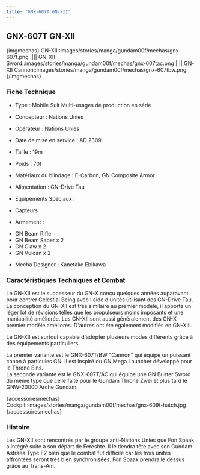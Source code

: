 ```yaml
---
title: "GNX-607T GN-XII"
---
```


GNX-607T GN-XII
---------------



{imgmechas}
GN-XII::images/stories/manga/gundam00f/mechas/gnx-607t.png
||||
GN-XII Sword::images/stories/manga/gundam00f/mechas/gnx-607tac.png
||||
GN-XII Cannon::images/stories/manga/gundam00f/mechas/gnx-607tbw.png
{/imgmechas}

### Fiche Technique



- Type : Mobile Suit Multi-usages de production en série
  
- Concepteur : Nations Unies
  
- Opérateur : Nations Unies
  
- Date de mise en service : AD 2309
  
- Taille : 19m 
  
- Poids : 70t 
  
- Matériaux du blindage : E-Carbon, GN Composite Armor
  
- Alimentation : GN-Drive Tau 
  
- Equipements Spéciaux :


* Capteurs


- Armement :


* GN Beam Rifle
* GN Beam Saber x 2
* GN Claw x 2
* GN Vulcan x 2


- Mecha Designer : Kanetake Ebikawa


### Caractéristiques Techniques et Combat


Le GN-XII est le successeur du GN-X conçu quelques années auparavant pour contrer Celestial Being avec l'aide d'unités utilisant des GN-Drive Tau. La conception du GN-XII est très similaire au premier modèle, il apporte un léger lot de révisions telles que les propulseurs moins imposants et une maniabilité améliorée. Les GN-XII sont aussi généralement des GN-X premier modèle améliorés. D'autres ont été également modifiés en GN-XIII.   
   
 Le GN-XII est surtout capable d'adopter plusieurs modes différents grâce à des équipements particuliers.   
   
 La premier variante est le GNX-607T/BW "Cannon" qui équipe un puissant canon à particules GN. Il est inspiré du GN Mega Launcher développé pour le Throne Eins.   
 La seconde variante est le GNX-607T/AC qui équipe une GN Buster Sword du même type que celle faite pour le Gundam Throne Zwei et plus tard le GNW-20000 Arche Gundam.



{accessoiresmechas}
Cockpit::images/stories/manga/gundam00f/mechas/gnx-609t-hatch.jpg
{/accessoiresmechas}

### Histoire


Les GN-XII sont rencontrés par le groupe anti-Nations Unies que Fon Spaak a intégré suite à son départ de Fereshte. Il le tiendra tête avec son Gundam Astraea Type F2 bien que le combat fut difficile car les trois unités affrontées seront très bien synchronisées. Fon Spaak prendra le dessus grâce au Trans-Am.

